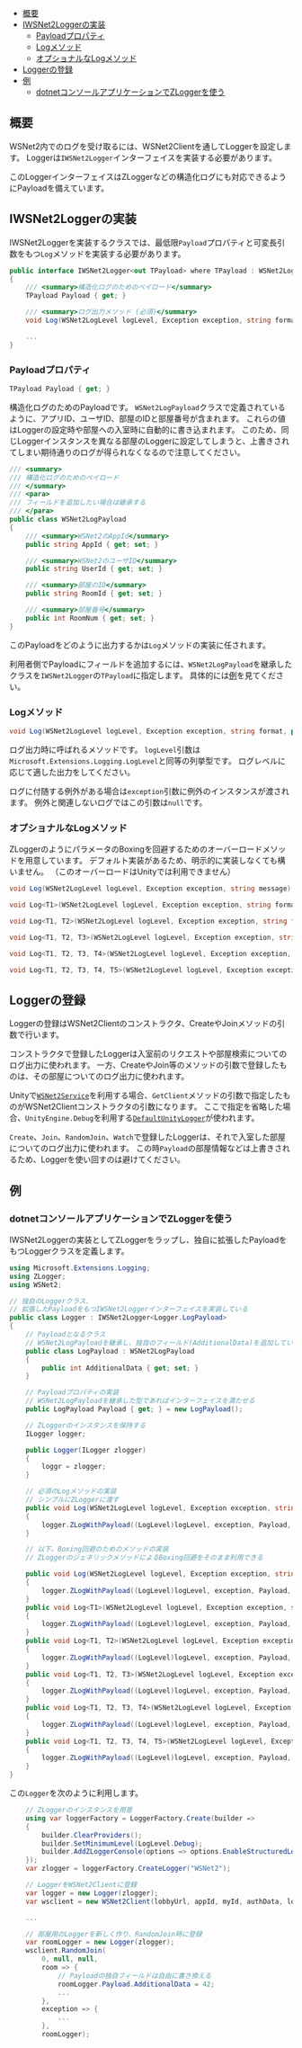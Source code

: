 - [概要](#概要)
- [IWSNet2Loggerの実装](#IWSnet2Loggerの実装)
  - [Payloadプロパティ](#Payloadプロパティ)
  - [Logメソッド](#Logメソッド)
  - [オプショナルなLogメソッド](#オプショナルなLogメソッド)
- [Loggerの登録](#Loggerの登録)
- [例](#例)
  - [dotnetコンソールアプリケーションでZLoggerを使う](#dotnetコンソールアプリケーションでZLoggerを使う)

## 概要

WSNet2内でのログを受け取るには、WSNet2Clientを通してLoggerを設定します。
Loggerは`IWSNet2Logger`インターフェイスを実装する必要があります。

このLoggerインターフェイスはZLoggerなどの構造化ログにも対応できるようにPayloadを備えています。

## IWSNet2Loggerの実装

IWSNet2Loggerを実装するクラスでは、最低限`Payload`プロパティと可変長引数をもつ`Log`メソッドを実装する必要があります。

```C#
public interface IWSNet2Logger<out TPayload> where TPayload : WSNet2LogPayload
{
    /// <summary>構造化ログのためのペイロード</summary>
    TPayload Payload { get; }

    /// <summary>ログ出力メソッド (必須)</summary>
    void Log(WSNet2LogLevel logLevel, Exception exception, string format, params object[] args);

    ...
}
```

### Payloadプロパティ

```C#
TPayload Payload { get; }
```

構造化ログのためのPayloadです。
`WSNet2LogPayload`クラスで定義されているように、アプリID、ユーザID、部屋のIDと部屋番号が含まれます。
これらの値はLoggerの設定時や部屋への入室時に自動的に書き込まれます。
このため、同じLoggerインスタンスを異なる部屋のLoggerに設定してしまうと、上書きされてしまい期待通りのログが得られなくなるので注意してください。

```C#
/// <summary>
/// 構造化ログのためのペイロード
/// </summary>
/// <para>
/// フィールドを追加したい場合は継承する
/// </para>
public class WSNet2LogPayload
{
    /// <summary>WSNet2のAppId</summary>
    public string AppId { get; set; }

    /// <summary>WSNet2のユーザID</summary>
    public string UserId { get; set; }

    /// <summary>部屋のID</summary>
    public string RoomId { get; set; }

    /// <summary>部屋番号</summary>
    public int RoomNum { get; set; }
}
```

このPayloadをどのように出力するかは`Log`メソッドの実装に任されます。

利用者側でPayloadにフィールドを追加するには、`WSNet2LogPayload`を継承したクラスを`IWSNet2Logger`の`TPayload`に指定します。
具体的には[例](#例)を見てください。

### Logメソッド

```C#
void Log(WSNet2LogLevel logLevel, Exception exception, string format, params object[] args);
```

ログ出力時に呼ばれるメソッドです。
`logLevel`引数は`Microsoft.Extensions.Logging.LogLevel`と同等の列挙型です。
ログレベルに応じて適した出力をしてください。

ログに付随する例外がある場合は`exception`引数に例外のインスタンスが渡されます。
例外と関連しないログではこの引数は`null`です。

### オプショナルなLogメソッド

ZLoggerのようにパラメータのBoxingを回避するためのオーバーロードメソッドを用意しています。
デフォルト実装があるため、明示的に実装しなくても構いません。
（このオーバーロードはUnityでは利用できません）

```C#
void Log(WSNet2LogLevel logLevel, Exception exception, string message);

void Log<T1>(WSNet2LogLevel logLevel, Exception exception, string format, T1 a1);

void Log<T1, T2>(WSNet2LogLevel logLevel, Exception exception, string format, T1 a1, T2 a2);

void Log<T1, T2, T3>(WSNet2LogLevel logLevel, Exception exception, string format, T1 a1, T2 a2, T3 a3);

void Log<T1, T2, T3, T4>(WSNet2LogLevel logLevel, Exception exception, string format, T1 a1, T2 a2, T3 a3, T4 a4);

void Log<T1, T2, T3, T4, T5>(WSNet2LogLevel logLevel, Exception exception, string format, T1 a1, T2 a2, T3 a3, T4 a4, T5 a5);
```

## Loggerの登録

Loggerの登録はWSNet2Clientのコンストラクタ、CreateやJoinメソッドの引数で行います。

コンストラクタで登録したLoggerは入室前のリクエストや部屋検索についてのログ出力に使われます。
一方、CreateやJoin等のメソッドの引数で登録したものは、その部屋についてのログ出力に使われます。

Unityで[`WSNet2Service`](/WSNet/wsnet2/blob/master/wsnet2-unity/Assets/WSNet2/Scripts/WSNet2Service.cs)を利用する場合、`GetClient`メソッドの引数で指定したものがWSNet2Clientコンストラクタの引数になります。
ここで指定を省略した場合、`UnityEngine.Debug`を利用する[`DefaultUnityLogger`](/WSNet/wsnet2/blob/master/wsnet2-unity/Assets/WSNet2/Scripts/DefaultUnityLogger.cs)が使われます。

`Create`、`Join`、`RandomJoin`、`Watch`で登録したLoggerは、それで入室した部屋についてのログ出力に使われます。
この時`Payload`の部屋情報などは上書きされるため、Loggerを使い回すのは避けてください。

## 例

### dotnetコンソールアプリケーションでZLoggerを使う

IWSNet2Loggerの実装としてZLoggerをラップし、独自に拡張したPayloadをもつLoggerクラスを定義します。

```C#
using Microsoft.Extensions.Logging;
using ZLogger;
using WSNet2;

// 独自のLoggerクラス.
// 拡張したPayloadをもつIWSNet2Loggerインターフェイスを実装している
public class Logger : IWSNet2Logger<Logger.LogPayload>
{
    // Payloadとなるクラス
    // WSNet2LogPayloadを継承し、独自のフィールド(AdditionalData)を追加している
    public class LogPayload : WSNet2LogPayload
    {
        public int AdditionalData { get; set; }
    }

    // Payloadプロパティの実装
    // WSNet2LogPayloadを継承した型であればインターフェイスを満たせる
    public LogPayload Payload { get; } = new LogPayload();

    // ZLoggerのインスタンスを保持する
    ILogger logger;

    public Logger(ILogger zlogger)
    {
        loggr = zlogger;
    }

    // 必須のLogメソッドの実装
    // シンプルにZLoggerに渡す
    public void Log(WSNet2LogLevel logLevel, Exception exception, string format, params object[] args)
    {
        logger.ZLogWithPayload((LogLevel)logLevel, exception, Payload, string.Format(format, args));
    }

    // 以下、Boxing回避のためのメソッドの実装
    // ZLoggerのジェネリックメソッドによるBoxing回避をそのまま利用できる

    public void Log(WSNet2LogLevel logLevel, Exception exception, string message)
    {
        logger.ZLogWithPayload((LogLevel)logLevel, exception, Payload, message);
    }
    public void Log<T1>(WSNet2LogLevel logLevel, Exception exception, string format, T1 a1)
    {
        logger.ZLogWithPayload((LogLevel)logLevel, exception, Payload, format, a1)
    }
    public void Log<T1, T2>(WSNet2LogLevel logLevel, Exception exception, string format, T1 a1, T2 a2)
    {
        logger.ZLogWithPayload((LogLevel)logLevel, exception, Payload, format, a1, a2);
    }
    public void Log<T1, T2, T3>(WSNet2LogLevel logLevel, Exception exception, string format, T1 a1, T2 a2, T3 a3)
    {
        logger.ZLogWithPayload((LogLevel)logLevel, exception, Payload, format, a1, a2, a3);
    }
    public void Log<T1, T2, T3, T4>(WSNet2LogLevel logLevel, Exception exception, string format, T1 a1, T2 a2, T3 a3, T4 a4)
    {
        logger.ZLogWithPayload((LogLevel)logLevel, exception, Payload, format, a1, a2, a3, a4);
    }
    public void Log<T1, T2, T3, T4, T5>(WSNet2LogLevel logLevel, Exception exception, string format, T1 a1, T2 a2, T3 a3, T4 a4, T5 a5)
    {
        logger.ZLogWithPayload((LogLevel)logLevel, exception, Payload, format, a1, a2, a3, a4, a5);
    }
}
```

この`Logger`を次のように利用します。

```C#
    // ZLoggerのインスタンスを用意
    using var loggerFactory = LoggerFactory.Create(builder =>
    {
        builder.ClearProviders();
        builder.SetMinimumLevel(LogLevel.Debug);
        builder.AddZLoggerConsole(options => options.EnableStructuredLogging = true);
    });
    var zlogger = loggerFactory.CreateLogger("WSNet2");

    // LoggerをWSNet2Clientに登録
    var logger = new Logger(zlogger);
    var wsclient = new WSNet2Client(lobbyUrl, appId, myId, authData, logger);

    ...

    // 部屋用のLoggerを新しく作り、RandomJoin時に登録
    var roomLogger = new Logger(zlogger);
    wsclient.RandomJoin(
        0, null, null,
        room => {
            // Payloadの独自フィールドは自由に書き換える
            roomLogger.Payload.AdditionalData = 42;
            ...
        },
        exception => {
            ...
        },
        roomLogger);
```